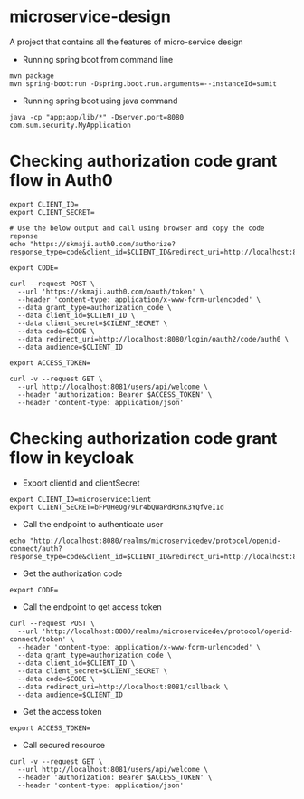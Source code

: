 # microservice-design
A project that contains all the features of micro-service design

- Running spring boot from command line
```shell
mvn package
mvn spring-boot:run -Dspring.boot.run.arguments=--instanceId=sumit
```

- Running spring boot using java command
```shell
java -cp "app:app/lib/*" -Dserver.port=8080 com.sum.security.MyApplication
```

# Checking authorization code grant flow in Auth0
```shell
export CLIENT_ID=
export CLIENT_SECRET=

# Use the below output and call using browser and copy the code reponse
echo "https://skmaji.auth0.com/authorize?response_type=code&client_id=$CLIENT_ID&redirect_uri=http://localhost:8080/login/oauth2/code/auth0&scope=openid&state=adfasdf"

export CODE=

curl --request POST \
  --url 'https://skmaji.auth0.com/oauth/token' \
  --header 'content-type: application/x-www-form-urlencoded' \
  --data grant_type=authorization_code \
  --data client_id=$CLIENT_ID \
  --data client_secret=$CILENT_SECRET \
  --data code=$CODE \
  --data redirect_uri=http://localhost:8080/login/oauth2/code/auth0 \
  --data audience=$CLIENT_ID

export ACCESS_TOKEN=

curl -v --request GET \
  --url http://localhost:8081/users/api/welcome \
  --header 'authorization: Bearer $ACCESS_TOKEN' \
  --header 'content-type: application/json'
```

# Checking authorization code grant flow in keycloak

- Export clientId and clientSecret
```shell
export CLIENT_ID=microserviceclient
export CLIENT_SECRET=bFPQHeOg79Lr4bQWaPdR3nK3YQfveI1d
```
- Call the endpoint to authenticate user
```shell
echo "http://localhost:8080/realms/microservicedev/protocol/openid-connect/auth?response_type=code&client_id=$CLIENT_ID&redirect_uri=http://localhost:8081/callback&scope=openid&state=adfasdf"
```

- Get the authorization code
```shell
export CODE=
```

- Call the endpoint to get access token
```shell
curl --request POST \
  --url 'http://localhost:8080/realms/microservicedev/protocol/openid-connect/token' \
  --header 'content-type: application/x-www-form-urlencoded' \
  --data grant_type=authorization_code \
  --data client_id=$CLIENT_ID \
  --data client_secret=$CLIENT_SECRET \
  --data code=$CODE \
  --data redirect_uri=http://localhost:8081/callback \
  --data audience=$CLIENT_ID
```

- Get the access token
```shell
export ACCESS_TOKEN=
```

- Call secured resource
```shell
curl -v --request GET \
  --url http://localhost:8081/users/api/welcome \
  --header 'authorization: Bearer $ACCESS_TOKEN' \
  --header 'content-type: application/json'
```
